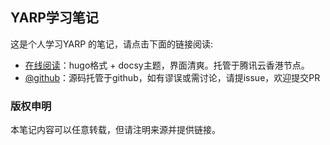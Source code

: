 ## YARP学习笔记

这是个人学习YARP 的笔记，请点击下面的链接阅读:

- [在线阅读](https://skyao.io/learning-yarp/)：hugo格式 + docsy主题，界面清爽。托管于腾讯云香港节点。
- [@github](https://github.com/skyao/learning-yarp/)：源码托管于github，如有谬误或需讨论，请提issue，欢迎提交PR

### 版权申明

本笔记内容可以任意转载，但请注明来源并提供链接。

